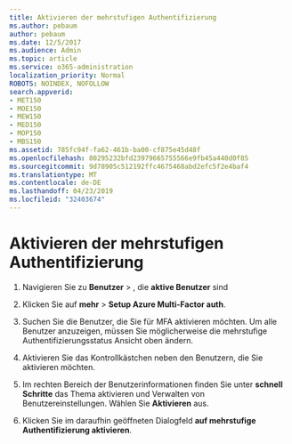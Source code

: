 ```yaml
---
title: Aktivieren der mehrstufigen Authentifizierung
ms.author: pebaum
author: pebaum
ms.date: 12/5/2017
ms.audience: Admin
ms.topic: article
ms.service: o365-administration
localization_priority: Normal
ROBOTS: NOINDEX, NOFOLLOW
search.appverid:
- MET150
- MOE150
- MEW150
- MED150
- MOP150
- MBS150
ms.assetid: 785fc94f-fa62-461b-ba00-cf875e45d48f
ms.openlocfilehash: 80295232bfd23979665755566e9fb45a440d0f85
ms.sourcegitcommit: 9d78905c512192ffc4675468abd2efc5f2e4baf4
ms.translationtype: MT
ms.contentlocale: de-DE
ms.lasthandoff: 04/23/2019
ms.locfileid: "32403674"
---
```

# <a name="enable-multi-factor-authentication"></a>Aktivieren der mehrstufigen Authentifizierung

1. Navigieren Sie zu **Benutzer** \> , die **aktive Benutzer** sind
    
2. Klicken Sie auf **mehr** \> **Setup Azure Multi-Factor auth**. 
    
3. Suchen Sie die Benutzer, die Sie für MFA aktivieren möchten. Um alle Benutzer anzuzeigen, müssen Sie möglicherweise die mehrstufige Authentifizierungsstatus Ansicht oben ändern.
    
4. Aktivieren Sie das Kontrollkästchen neben den Benutzern, die Sie aktivieren möchten.
    
5.  Im rechten Bereich der Benutzerinformationen finden Sie unter **schnell Schritte** das Thema aktivieren und Verwalten von Benutzereinstellungen. Wählen Sie **Aktivieren** aus. 
    
6. Klicken Sie im daraufhin geöffneten Dialogfeld **auf mehrstufige Authentifizierung aktivieren**. 
    

